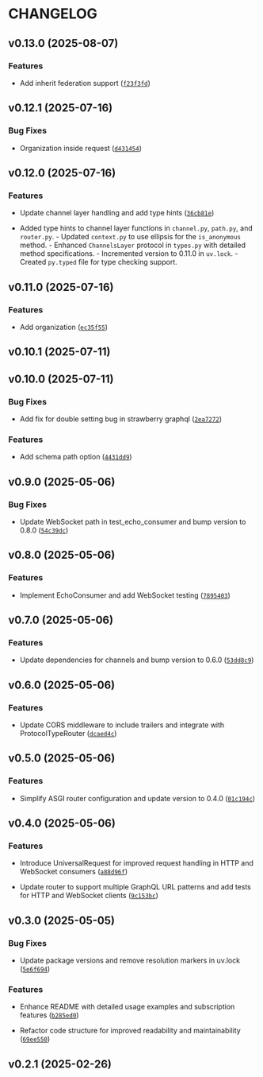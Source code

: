 # CHANGELOG


## v0.13.0 (2025-08-07)

### Features

- Add inherit federation support
  ([`f23f3fd`](https://github.com/arkitektio/kante/commit/f23f3fd17b85cd1c9cd30c8f7af8956ece91531b))


## v0.12.1 (2025-07-16)

### Bug Fixes

- Organization inside request
  ([`d431454`](https://github.com/arkitektio/kante/commit/d431454e28fb2c48fbf683d2a2545388bdd4218e))


## v0.12.0 (2025-07-16)

### Features

- Update channel layer handling and add type hints
  ([`36cb81e`](https://github.com/arkitektio/kante/commit/36cb81e14e264f24472cf3408f18e0a000728469))

- Added type hints to channel layer functions in `channel.py`, `path.py`, and `router.py`. - Updated
  `context.py` to use ellipsis for the `is_anonymous` method. - Enhanced `ChannelsLayer` protocol in
  `types.py` with detailed method specifications. - Incremented version to 0.11.0 in `uv.lock`. -
  Created `py.typed` file for type checking support.


## v0.11.0 (2025-07-16)

### Features

- Add organization
  ([`ec35f55`](https://github.com/arkitektio/kante/commit/ec35f55e7ffb9571a2ac1de5a96ed60640b55dda))


## v0.10.1 (2025-07-11)


## v0.10.0 (2025-07-11)

### Bug Fixes

- Add fix for double setting bug in strawberry graphql
  ([`2ea7272`](https://github.com/arkitektio/kante/commit/2ea7272af6ce3c6b93170efd7eb0119332557451))

### Features

- Add schema path option
  ([`4431dd9`](https://github.com/arkitektio/kante/commit/4431dd9f152955b4399ee18e0b50807e629da822))


## v0.9.0 (2025-05-06)

### Bug Fixes

- Update WebSocket path in test_echo_consumer and bump version to 0.8.0
  ([`54c39dc`](https://github.com/arkitektio/kante/commit/54c39dc7a609f4fe32c6a6442df8c82592fef6a6))


## v0.8.0 (2025-05-06)

### Features

- Implement EchoConsumer and add WebSocket testing
  ([`7895403`](https://github.com/arkitektio/kante/commit/7895403bfdc089f4ba6eee5545acd85f8ba77d11))


## v0.7.0 (2025-05-06)

### Features

- Update dependencies for channels and bump version to 0.6.0
  ([`53dd8c9`](https://github.com/arkitektio/kante/commit/53dd8c9de12b4de2dc694a85c0334fe425da86b9))


## v0.6.0 (2025-05-06)

### Features

- Update CORS middleware to include trailers and integrate with ProtocolTypeRouter
  ([`dcaed4c`](https://github.com/arkitektio/kante/commit/dcaed4c3263bdb1a4f12ab7e79c785129a865c3d))


## v0.5.0 (2025-05-06)

### Features

- Simplify ASGI router configuration and update version to 0.4.0
  ([`01c194c`](https://github.com/arkitektio/kante/commit/01c194c63acdf942d862a10550d5b10643fd54de))


## v0.4.0 (2025-05-06)

### Features

- Introduce UniversalRequest for improved request handling in HTTP and WebSocket consumers
  ([`a88d96f`](https://github.com/arkitektio/kante/commit/a88d96f1ddfc6cb7f1ef77c3ec4ca080b35d3a46))

- Update router to support multiple GraphQL URL patterns and add tests for HTTP and WebSocket
  clients
  ([`9c153bc`](https://github.com/arkitektio/kante/commit/9c153bc0677a0f0fd74e181fae5030071eec2931))


## v0.3.0 (2025-05-05)

### Bug Fixes

- Update package versions and remove resolution markers in uv.lock
  ([`5e6f694`](https://github.com/arkitektio/kante/commit/5e6f69476e6a745ddda67ed12ceded32d1722e58))

### Features

- Enhance README with detailed usage examples and subscription features
  ([`b285ed0`](https://github.com/arkitektio/kante/commit/b285ed0e17f15baae20d41fabf7c0ee855fd5060))

- Refactor code structure for improved readability and maintainability
  ([`69ee550`](https://github.com/arkitektio/kante/commit/69ee550c81004da2374484451acfd7be803ef31e))


## v0.2.1 (2025-02-26)
